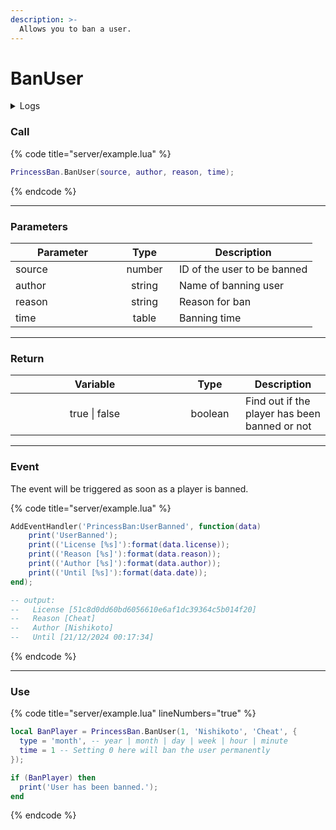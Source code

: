 ```yaml
---
description: >-
  Allows you to ban a user.
---
```


# BanUser

<details>
  <summary>Logs</summary>

  Added in **v1.0**
</details>

### Call

{% code title="server/example.lua" %}
```lua
PrincessBan.BanUser(source, author, reason, time);
```
{% endcode %}

---

### Parameters

<table>
  <thead>
    <tr>
      <th width="151" align="center">Parameter</th>
      <th width="79" align="center">Type</th>
      <th align="center">Description</th>
    </tr>
  </thead>
  <tbody>
    <tr>
      <td>source</td>
      <td align="center">number</td>
      <td>ID of the user to be banned</td>
    </tr>
    <tr>
      <td>author</td>
      <td align="center">string</td>
      <td>Name of banning user</td>
    </tr>
    <tr>
      <td>reason</td>
      <td align="center">string</td>
      <td>Reason for ban</td>
    </tr>
    <tr>
      <td>time</td>
      <td align="center">table</td>
      <td>Banning time</td>
    </tr>
  </tbody>
</table>

---

### Return

<table>
  <thead>
    <tr>
      <th width="254" align="center">Variable</th>
      <th width="82" align="center">Type</th>
      <th align="center">Description</th>
    </tr>
  </thead>
  <tbody>
    <tr>
      <td align="center">true | false</td>
      <td align="center">boolean</td>
      <td>Find out if the player has been banned or not</td>
    </tr>
  </tbody>
</table>

---

### Event

The event will be triggered as soon as a player is banned.

{% code title="server/example.lua" %}
```lua
AddEventHandler('PrincessBan:UserBanned', function(data)
    print('UserBanned');
    print(('License [%s]'):format(data.license));
    print(('Reason [%s]'):format(data.reason));
    print(('Author [%s]'):format(data.author));
    print(('Until [%s]'):format(data.date));
end);

-- output:
--   License [51c8d0dd60bd6056610e6af1dc39364c5b014f20]
--   Reason [Cheat]
--   Author [Nishikoto]
--   Until [21/12/2024 00:17:34]
```
{% endcode %}

---

### Use

{% code title="server/example.lua" lineNumbers="true" %}
```lua
local BanPlayer = PrincessBan.BanUser(1, 'Nishikoto', 'Cheat', {
  type = 'month', -- year | month | day | week | hour | minute
  time = 1 -- Setting 0 here will ban the user permanently
});

if (BanPlayer) then
  print('User has been banned.');
end
```
{% endcode %}